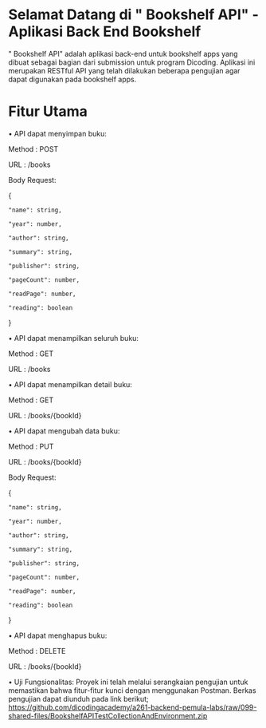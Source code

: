 # Selamat Datang di " Bookshelf API" - Aplikasi Back End Bookshelf
" Bookshelf API" adalah aplikasi back-end untuk bookshelf apps yang dibuat sebagai bagian dari submission untuk program Dicoding. 
Aplikasi ini merupakan RESTful API yang telah dilakukan beberapa pengujian agar dapat digunakan pada bookshelf apps.

# Fitur Utama
•	API dapat menyimpan buku: 

Method : POST

URL : /books

Body Request:

{

    "name": string,
    
    "year": number,
    
    "author": string,
    
    "summary": string,
    
    "publisher": string,
    
    "pageCount": number,
    
    "readPage": number,
    
    "reading": boolean
    
}

•	API dapat menampilkan seluruh buku: 

Method : GET

URL : /books

•	API dapat menampilkan detail buku: 

Method : GET

URL : /books/{bookId}

•	API dapat mengubah data buku: 

Method : PUT

URL : /books/{bookId}

Body Request:

{

    "name": string,
    
    "year": number,
    
    "author": string,
    
    "summary": string,
    
    "publisher": string,
    
    "pageCount": number,
    
    "readPage": number,
    
    "reading": boolean
    
}

•	API dapat menghapus buku: 

Method : DELETE

URL : /books/{bookId}

•	Uji Fungsionalitas: Proyek ini telah melalui serangkaian pengujian untuk memastikan bahwa fitur-fitur kunci dengan menggunakan Postman. 
Berkas pengujian dapat diunduh pada link berikut; https://github.com/dicodingacademy/a261-backend-pemula-labs/raw/099-shared-files/BookshelfAPITestCollectionAndEnvironment.zip
